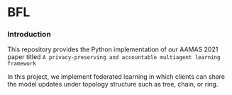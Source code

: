 # BFL

### Introduction
This repository provides the Python implementation of our AAMAS 2021 paper titled `A privacy-preserving and accountable multiagent
learning framework`

In this project, we implement federated learning in which clients can share the  model updates under topology structure such as tree, chain, or ring. 
